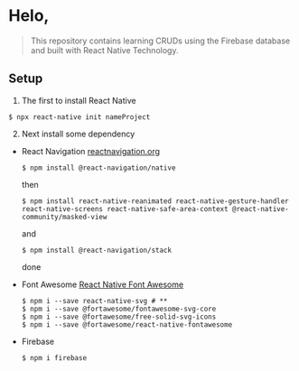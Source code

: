 # Helo,

> This repository contains learning CRUDs using the Firebase database and built with React Native Technology.

## Setup

1. The first to install React Native

```
$ npx react-native init nameProject
```

2. Next install some dependency

- React Navigation [reactnavigation.org](https://reactnavigation.org/docs/getting-started)

  ```
  $ npm install @react-navigation/native
  ```

  then

  ```
  $ npm install react-native-reanimated react-native-gesture-handler react-native-screens react-native-safe-area-context @react-native-community/masked-view
  ```

  and

  ```
  $ npm install @react-navigation/stack
  ```

  done

- Font Awesome [React Native Font Awesome](https://www.npmjs.com/package/@fortawesome/react-native-fontawesome#installation)

  ```
  $ npm i --save react-native-svg # **
  $ npm i --save @fortawesome/fontawesome-svg-core
  $ npm i --save @fortawesome/free-solid-svg-icons
  $ npm i --save @fortawesome/react-native-fontawesome
  ```

- Firebase
  ```
  $ npm i firebase
  ```
